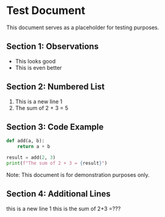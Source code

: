 # Test Document

This document serves as a placeholder for testing purposes.

## Section 1: Observations

- This looks good
- This is even better

## Section 2: Numbered List

1. This is a new line 1
2. The sum of 2 + 3 = 5

## Section 3: Code Example

```python
def add(a, b):
    return a + b

result = add(2, 3)
print(f"The sum of 2 + 3 = {result}")
```

Note: This document is for demonstration purposes only.

## Section 4: Additional Lines

this is a new line 1
this is the sum of 2+3 =???
